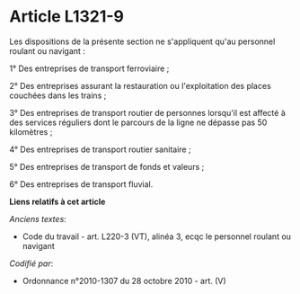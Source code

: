# Article L1321-9

Les dispositions de la présente section ne s'appliquent qu'au personnel roulant ou navigant :

1° Des entreprises de transport ferroviaire ;

2° Des entreprises assurant la restauration ou l'exploitation des places couchées dans les trains ;

3° Des entreprises de transport routier de personnes lorsqu'il est affecté à des services réguliers dont le parcours de la
ligne ne dépasse pas 50 kilomètres ;

4° Des entreprises de transport routier sanitaire ;

5° Des entreprises de transport de fonds et valeurs ;

6° Des entreprises de transport fluvial.

**Liens relatifs à cet article**

_Anciens textes_:

  - Code du travail - art. L220-3 (VT), alinéa 3, ecqc le personnel roulant ou navigant

_Codifié par_:

  - Ordonnance n°2010-1307 du 28 octobre 2010 - art. (V)
